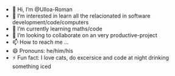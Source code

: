 - 👋 Hi, I’m @Ulloa-Roman
- 👀 I’m interested in learn all the relacionated in software development/code/computers
- 🌱 I’m currently learning maths/code
- 💞️ I’m looking to collaborate on an very productive-project
- 📫 How to reach me ...
- 😄 Pronouns: he/him/his
- ⚡ Fun fact: I love cats, do excersice and code at night drinking something iced

<!---
Ulloa-Roman/Ulloa-Roman is a ✨ special ✨ repository because its `README.md` (this file) appears on your GitHub profile.
You can click the Preview link to take a look at your changes.
--->
